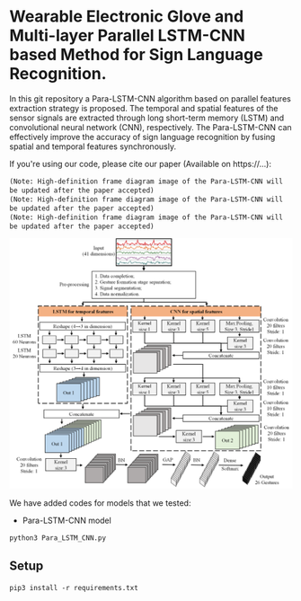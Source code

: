 # Wearable Electronic Glove and Multi-layer Parallel LSTM-CNN based Method for Sign Language Recognition.
In this git repository a Para-LSTM-CNN algorithm based on parallel features extraction strategy is proposed. The temporal and spatial features of the sensor signals are extracted through long short-term memory (LSTM) and convolutional neural network (CNN), respectively. The Para-LSTM-CNN can effectively improve the accuracy of sign language recognition by fusing spatial and temporal features synchronously.

If you're using our code, please cite our paper (Available on https://...):


    (Note: High-definition frame diagram image of the Para-LSTM-CNN will be updated after the paper accepted)
    (Note: High-definition frame diagram image of the Para-LSTM-CNN will be updated after the paper accepted)
    (Note: High-definition frame diagram image of the Para-LSTM-CNN will be updated after the paper accepted)



![proposed Architecture](https://github.com/1104162390-A/Para-LSTM-CNN/blob/main/Wang5.png)

We have added codes for models that we tested:
- Para-LSTM-CNN model 
```
python3 Para_LSTM_CNN.py
```
## Setup

`pip3 install -r requirements.txt`


